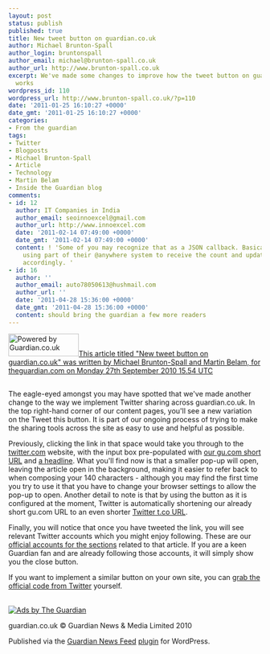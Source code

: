 ```yaml
---
layout: post
status: publish
published: true
title: New tweet button on guardian.co.uk
author: Michael Brunton-Spall
author_login: bruntonspall
author_email: michael@brunton-spall.co.uk
author_url: http://www.brunton-spall.co.uk
excerpt: We've made some changes to improve how the tweet button on guardian.co.uk
  works
wordpress_id: 110
wordpress_url: http://www.brunton-spall.co.uk/?p=110
date: '2011-01-25 16:10:27 +0000'
date_gmt: '2011-01-25 16:10:27 +0000'
categories:
- From the guardian
tags:
- Twitter
- Blogposts
- Michael Brunton-Spall
- Article
- Technology
- Martin Belam
- Inside the Guardian blog
comments:
- id: 12
  author: IT Companies in India
  author_email: seoinnoexcel@gmail.com
  author_url: http://www.innoexcel.com
  date: '2011-02-14 07:49:00 +0000'
  date_gmt: '2011-02-14 07:49:00 +0000'
  content: ! 'Some of you may recognize that as a JSON callback. Basically, they’re
    using part of their @anywhere system to receive the count and update the button
    accordingly. '
- id: 16
  author: ''
  author_email: auto78050613@hushmail.com
  author_url: ''
  date: '2011-04-28 15:36:00 +0000'
  date_gmt: '2011-04-28 15:36:00 +0000'
  content: should bring the guardian a few more readers
---
```

<p><!-- GUARDIAN WATERMARK -->
<p><a href="http://www.theguardian.com/help/insideguardian/2010/sep/27/twitter-share-button"><img class="alignright" src="http://image.guardian.co.uk/sys-images/Guardian/Pix/pictures/2010/03/01/poweredbyguardianBLACK.png" alt="Powered by Guardian.co.uk" width="140" height="45" />This article titled "New tweet button on guardian.co.uk" was written by Michael Brunton-Spall and Martin Belam, for theguardian.com on Monday 27th September 2010 15.54 UTC</a></p>
<p><img src="http://hits.theguardian.com/b/ss/guardiangu-api/1/H.20.3/98867?ns=guardian&amp;pageName=New+tweet+button+on+guardian.co.uk+Article+1457611&amp;ch=Help&amp;c2=67197&amp;c4=Twitter+%28Technology%29%2CTechnology&amp;c3=theguardian.com&amp;c6=Michael+Brunton-Spall+and+Martin+Belam&amp;c7=10-Sep-27&amp;c8=1457611&amp;c9=Article" width="1" height="1" />
<!--more-->
<p>The eagle-eyed amongst you may have spotted that we've made another change to the way we implement Twitter sharing across guardian.co.uk. In the top right-hand corner of our content pages, you'll see a new variation on the Tweet this button. It is part of our ongoing process of trying to make the sharing tools across the site as easy to use and helpful as possible.</p>
<p>Previously, clicking the link in that space would take you through to the <a href="http://twitter.com/">twitter.com</a> website, with the input box pre-populated with <a href="http://www.guardian.co.uk/help/insideguardian/2010/may/05/twitter-short-urls">our gu.com short URL</a> and <a href="http://www.guardian.co.uk/help/insideguardian/2010/aug/26/tweet-this-headlines">a headline</a>. What you'll find now is that a smaller pop-up will open, leaving the article open in the background, making it easier to refer back to when composing your 140 characters - although you may find the first time you try to use it that you have to change your browser settings to allow the pop-up to open. Another detail to note is that by using the button as it is configured at the moment, Twitter is automatically shortening our already short gu.com URL to an even shorter <a href="http://support.twitter.com/groups/31-twitter-basics/topics/111-features/articles/109623-about-twitter-s-link-service-http-t-co">Twitter t.co URL</a>.</p>
<p>Finally, you will notice that once you have tweeted the link, you will see relevant Twitter accounts which you might enjoy following.  These are our <a href="http://www.guardian.co.uk/users/2009/may/07/find-us-on-twitter">official accounts for the sections</a> related to that article.  If you are a keen Guardian fan and are already following those accounts, it will simply show you the close button.  </p>
<p>If you want to implement a similar button on your own site, you can <a href="http://twitter.com/goodies/tweetbutton">grab the official code from Twitter</a> yourself.</p>
<div class="gu_advert">
<p>          <a href="http://oas.theguardian.com/RealMedia/ads/click_nx.ads/guardianapis.com/help/oas.html/@Bottom" rel="nofollow"><br />
              <img src="http://oas.theguardian.com/RealMedia/ads/adstream_nx.ads/guardianapis.com/help/oas.html/@Bottom" alt="Ads by The Guardian" /><br />
          </a></p></div>
<p><!-- Guardian Watermark: internal-code/content/367084354|2014-03-17T22:52:02Z|ee633e7bd307749f9f5ff08762411812a844b0ec -->
<p>guardian.co.uk &#169; Guardian News &amp; Media Limited 2010</p>
<p>Published via the <a href="http://www.guardian.co.uk/open-platform/news-feed-wordpress-plugin" target="_blank" title="Guardian plugin page">Guardian News Feed</a> <a href="http://wordpress.org/extend/plugins/the-guardian-news-feed/" target="_blank" title="Wordress plugin page">plugin</a> for WordPress.</p>
<p><!-- END GUARDIAN WATERMARK --></p>
